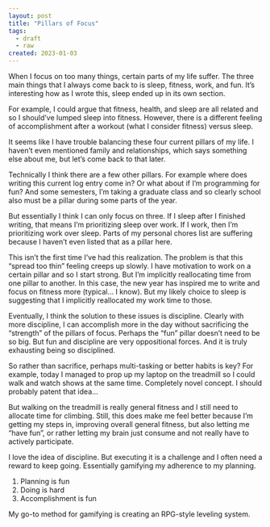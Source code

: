 ```yaml
---
layout: post
title: "Pillars of Focus"
tags:
  - draft
  - raw
created: 2023-01-03
---
```

When I focus on too many things, certain parts of my life suffer. The three main things that I always come back to is sleep, fitness, work, and fun. It’s interesting how as I wrote this, sleep ended up in its own section.

For example, I could argue that fitness, health, and sleep are all related and so I should’ve lumped sleep into fitness. However, there is a different feeling of accomplishment after a workout (what I consider fitness) versus sleep.

It seems like I have trouble balancing these four current pillars of my life. I haven’t even mentioned family and relationships, which says something else about me, but let’s come back to that later.

Technically I think there are a few other pillars. For example where does writing this current log entry come in? Or what about if I’m programming for fun? And some semesters, I’m taking a graduate class and so clearly school also must be a pillar during some parts of the year.

But essentially I think I can only focus on three. If I sleep after I finished writing, that means I’m prioritizing sleep over work. If I work, then I’m prioritizing work over sleep. Parts of my personal chores list are suffering because I haven’t even listed that as a pillar here.

This isn’t the first time I’ve had this realization. The problem is that this “spread too thin” feeling creeps up slowly. I have motivation to work on a certain pillar and so I start strong. But I’m implicitly reallocating time from one pillar to another. In this case, the new year has inspired me to write and focus on fitness more (typical… I know). But my likely choice to sleep is suggesting that I implicitly reallocated my work time to those.

Eventually, I think the solution to these issues is discipline. Clearly with more discipline, I can accomplish more in the day without sacrificing the “strength” of the pillars of focus. Perhaps the “fun” pillar doesn’t need to be so big. But fun and discipline are very oppositional forces. And it is truly exhausting being so disciplined.

So rather than sacrifice, perhaps multi-tasking or better habits is key? For example, today I managed to prop up my laptop on the treadmill so I could walk and watch shows at the same time. Completely novel concept. I should probably patent that idea…

But walking on the treadmill is really general fitness and I still need to allocate time for climbing. Still, this does make me feel better because I’m getting my steps in, improving overall general fitness, but also letting me “have fun”, or rather letting my brain just consume and not really have to actively participate.

I love the idea of discipline. But executing it is a challenge and I often need a reward to keep going. Essentially gamifying my adherence to my planning.

1.  Planning is fun
2.  Doing is hard
3.  Accomplishment is fun

My go-to method for gamifying is creating an RPG-style leveling system.
